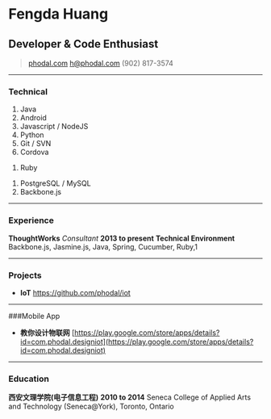 # Fengda Huang
##  Developer & Code Enthusiast

> [phodal.com](http://www.phodal.com)
> [h@phodal.com](mailto:h@phodal.com)
> (902) 817-3574

------

### Technical

1. Java
1. Android
1. Javascript / NodeJS
1. Python
1. Git / SVN
1. Cordova
<!-- 1. Spring / Wicket -->
1. Ruby
<!-- 1. Weblogic / Websphere -->
<!-- 1. Tomcat / Jetty -->
<!-- 1. Oracle DB / MSSQL -->
1. PostgreSQL / MySQL
1. Backbone.js

------

### Experience

**ThoughtWorks** *Consultant* __2013 to present__
	**Technical Environment** Backbone.js, Jasmine.js, Java, Spring, Cucumber, Ruby,1

------

### Projects

* **IoT**
	<a href=https://github.com/phodal/iot class=not-printed>https://github.com/phodal/iot</a>

------

###Mobile App

* **教你设计物联网**
    [https://play.google.com/store/apps/details?id=com.phodal.designiot](https://play.google.com/store/apps/details?id=com.phodal.designiot)

------

### Education

**西安文理学院(电子信息工程)** __2010 to 2014__
	Seneca College of Applied Arts and Technology (Seneca@York), Toronto, Ontario
